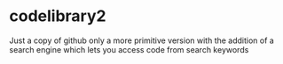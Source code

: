 # codelibrary2


Just a copy of github only a more primitive version with the addition of a search engine which lets you access code from search
keywords
